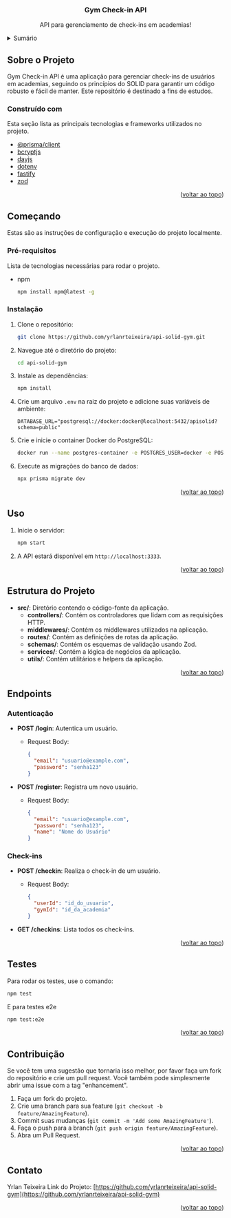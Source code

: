 <a name="readme-top"></a>
<br />
<div align="center">
  <h3 align="center">Gym Check-in API</h3>
  
  <p align="center">
    API para gerenciamento de check-ins em academias!
    <br />
  </p>
</div>

<!-- TABLE OF CONTENTS -->
<details>
  <summary>Sumário</summary>
  <ol>
    <li>
      <a href="#sobre-o-projeto">Sobre o Projeto</a>
      <ul>
        <li><a href="#construído-com">Construído com</a></li>
      </ul>
    </li>
    <li>
      <a href="#começando">Começando</a>
      <ul>
        <li><a href="#prerequisitos">Pré-requisitos</a></li>
        <li><a href="#instalação">Instalação</a></li>
      </ul>
    </li>
    <li><a href="#uso">Uso</a></li>
    <li><a href="#estrutura-do-projeto">Estrutura do Projeto</a></li>
    <li><a href="#endpoints">Endpoints</a></li>
    <li><a href="#testes">Testes</a></li>
    <li><a href="#contribuição">Contribuição</a></li>
    <li><a href="#licença">Licença</a></li>
    <li><a href="#contato">Contato</a></li>
  </ol>
</details>

<!-- ABOUT THE PROJECT -->
## Sobre o Projeto
Gym Check-in API é uma aplicação para gerenciar check-ins de usuários em academias, seguindo os princípios do SOLID para garantir um código robusto e fácil de manter. Este repositório é destinado a fins de estudos.

### Construído com

Esta seção lista as principais tecnologias e frameworks utilizados no projeto.

* [@prisma/client](https://www.prisma.io/)
* [bcryptjs](https://github.com/dcodeIO/bcrypt.js)
* [dayjs](https://day.js.org/)
* [dotenv](https://github.com/motdotla/dotenv)
* [fastify](https://www.fastify.io/)
* [zod](https://github.com/colinhacks/zod)

<p align="right">(<a href="#readme-top">voltar ao topo</a>)</p>

## Começando

Estas são as instruções de configuração e execução do projeto localmente.

### Pré-requisitos

Lista de tecnologias necessárias para rodar o projeto.

* npm
  ```sh
  npm install npm@latest -g
  ```

### Instalação

1. Clone o repositório:
   ```sh
   git clone https://github.com/yrlanrteixeira/api-solid-gym.git
   ```

2. Navegue até o diretório do projeto:
   ```sh
   cd api-solid-gym
   ```

3. Instale as dependências:
   ```sh
   npm install
   ```

4. Crie um arquivo `.env` na raiz do projeto e adicione suas variáveis de ambiente:
   ```env
   DATABASE_URL="postgresql://docker:docker@localhost:5432/apisolid?schema=public"
   ```
5. Crie e inicie o container Docker do PostgreSQL:
   ```sh
   docker run --name postgres-container -e POSTGRES_USER=docker -e POSTGRES_PASSWORD=docker -e POSTGRES_DB=apisolid -p 5432:5432 -d postgres
   ```
6. Execute as migrações do banco de dados:
   ```sh
   npx prisma migrate dev
   ```

<p align="right">(<a href="#readme-top">voltar ao topo</a>)</p>

## Uso

1. Inicie o servidor:
   ```sh
   npm start
   ```

2. A API estará disponível em `http://localhost:3333`.

<p align="right">(<a href="#readme-top">voltar ao topo</a>)</p>

## Estrutura do Projeto

- **src/**: Diretório contendo o código-fonte da aplicação.
  - **controllers/**: Contém os controladores que lidam com as requisições HTTP.
  - **middlewares/**: Contém os middlewares utilizados na aplicação.
  - **routes/**: Contém as definições de rotas da aplicação.
  - **schemas/**: Contém os esquemas de validação usando Zod.
  - **services/**: Contém a lógica de negócios da aplicação.
  - **utils/**: Contém utilitários e helpers da aplicação.

<p align="right">(<a href="#readme-top">voltar ao topo</a>)</p>

## Endpoints

### Autenticação

- **POST /login**: Autentica um usuário.
  - Request Body:
    ```json
    {
      "email": "usuario@example.com",
      "password": "senha123"
    }
    ```

- **POST /register**: Registra um novo usuário.
  - Request Body:
    ```json
    {
      "email": "usuario@example.com",
      "password": "senha123",
      "name": "Nome do Usuário"
    }
    ```

### Check-ins

- **POST /checkin**: Realiza o check-in de um usuário.
  - Request Body:
    ```json
    {
      "userId": "id_do_usuario",
      "gymId": "id_da_academia"
    }
    ```

- **GET /checkins**: Lista todos os check-ins.

<p align="right">(<a href="#readme-top">voltar ao topo</a>)</p>

## Testes

Para rodar os testes, use o comando:

```sh
npm test
```
E para testes e2e
```sh
npm test:e2e
```


<p align="right">(<a href="#readme-top">voltar ao topo</a>)</p>

## Contribuição

Se você tem uma sugestão que tornaria isso melhor, por favor faça um fork do repositório e crie um pull request. Você também pode simplesmente abrir uma issue com a tag "enhancement".

1. Faça um fork do projeto.
2. Crie uma branch para sua feature (`git checkout -b feature/AmazingFeature`).
3. Commit suas mudanças (`git commit -m 'Add some AmazingFeature'`).
4. Faça o push para a branch (`git push origin feature/AmazingFeature`).
5. Abra um Pull Request.

<p align="right">(<a href="#readme-top">voltar ao topo</a>)</p>

## Contato

Yrlan Teixeira
Link do Projeto: [https://github.com/yrlanrteixeira/api-solid-gym](https://github.com/yrlanrteixeira/api-solid-gym)

<p align="right">(<a href="#readme-top">voltar ao topo</a>)</p>

<!-- MARKDOWN LINKS & IMAGES -->
[contributors-shield]: https://img.shields.io/github/contributors/yrlanrteixeira/api-solid-gym.svg?style=for-the-badge
[contributors-url]: https://github.com/yrlanrteixeira/api-solid-gym/graphs/contributors
[forks-shield]: https://img.shields.io/github/forks/yrlanrteixeira/api-solid-gym.svg?style=for-the-badge
[forks-url]: https://github.com/yrlanrteixeira/api-solid-gym/network/members
[stars-shield]: https://img.shields.io/github/stars/yrlanrteixeira/api-solid-gym.svg?style=for-the-badge
[stars-url]: https://github.com/yrlanrteixeira/api-solid-gym/stargazers
[issues-shield]: https://img.shields.io/github/issues/yrlanrteixeira/api-solid-gym.svg?style=for-the-badge
[issues-url]: https://github.com/yrlanrteixeira/api-solid-gym/issues
[license-shield]: https://img.shields.io/github/license/yrlanrteixeira/api-solid-gym.svg?style=for-the-badge
[license-url]: https://github.com/yrlanrteixeira/api-solid-gym/blob/master/LICENSE.txt
[product-screenshot]: images/screenshot.png
